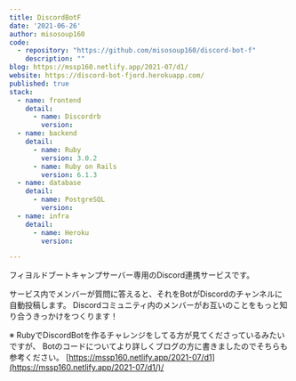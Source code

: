 ```yaml
---
title: DiscordBotF
date: '2021-06-26'
author: misosoup160
code: 
  - repository: "https://github.com/misosoup160/discord-bot-f"
    description: ""
blog: https://mssp160.netlify.app/2021-07/d1/
website: https://discord-bot-fjord.herokuapp.com/
published: true
stack:
  - name: frontend
    detail:
      - name: Discordrb
        version: 
  - name: backend
    detail:
      - name: Ruby
        version: 3.0.2
      - name: Ruby on Rails
        version: 6.1.3
  - name: database
    detail:
      - name: PostgreSQL
        version: 
  - name: infra
    detail:
      - name: Heroku
        version: 

---
```

フィヨルドブートキャンプサーバー専用のDiscord連携サービスです。

サービス内でメンバーが質問に答えると、それをBotがDiscordのチャンネルに自動投稿します。 Discordコミュニティ内のメンバーがお互いのことをもっと知り合うきっかけをつくります！

※ RubyでDiscordBotを作るチャレンジをしてる方が見てくださっているみたいですが、 Botのコードについてより詳しくブログの方に書きましたのでそちらも参考ください。 [https://mssp160.netlify.app/2021-07/d1](https://mssp160.netlify.app/2021-07/d1/)/
